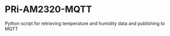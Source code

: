 # PRi-AM2320-MQTT
Python script for retrieving temperature and humidity data and publishing to MQTT
